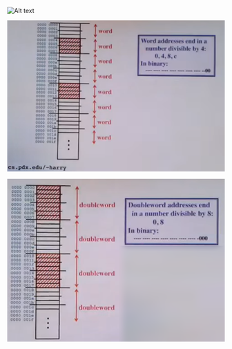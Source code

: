![Alt text]( "../Images/ByteAlignment.png" "ByteAlignment")

![Alt text]( ../Images/WordAlignment.png "WordAlignment")

![Alt text]( ../Images/DoubleWordAlignment.png "DoubleWordAlignment")
